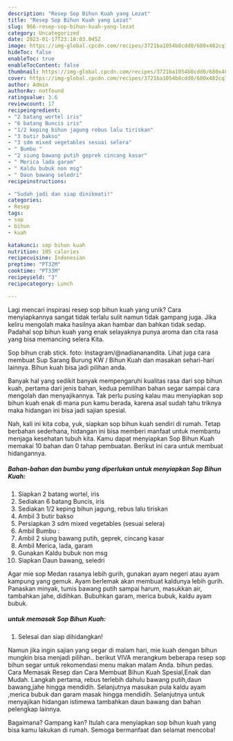 ```yaml
---
description: "Resep Sop Bihun Kuah yang Lezat"
title: "Resep Sop Bihun Kuah yang Lezat"
slug: 966-resep-sop-bihun-kuah-yang-lezat
category: Uncategorized
date: 2023-01-17T23:18:03.045Z
image: https://img-global.cpcdn.com/recipes/3721ba1054b8cdd0/680x482cq70/sop-bihun-kuah-foto-resep-utama.jpg
hideToc: false
enableToc: true
enableTocContent: false
thumbnail: https://img-global.cpcdn.com/recipes/3721ba1054b8cdd0/680x482cq70/sop-bihun-kuah-foto-resep-utama.jpg
cover: https://img-global.cpcdn.com/recipes/3721ba1054b8cdd0/680x482cq70/sop-bihun-kuah-foto-resep-utama.jpg
author: Admin
authorAv: notfound
ratingvalue: 3.6
reviewcount: 17
recipeingredient:
- "2 batang wortel iris"
- "6 batang Buncis iris"
- "1/2 keping bihun jagung rebus lalu tiriskan"
- "3 butir bakso"
- "3 sdm mixed vegetables sesuai selera"
- " Bumbu "
- "2 siung bawang putih geprek cincang kasar"
- " Merica lada garam"
- " Kaldu bubuk non msg"
- " Daun bawang seledri"
recipeinstructions:

- "Sudah jadi dan siap dinikmati!"
categories:
- Resep
tags:
- sop
- bihun
- kuah

katakunci: sop bihun kuah 
nutrition: 105 calories
recipecuisine: Indonesian
preptime: "PT32M"
cooktime: "PT33M"
recipeyield: "3"
recipecategory: Lunch

---
```





Lagi mencari inspirasi resep sop bihun kuah yang unik? Cara menyiapkannya sangat tidak terlalu sulit namun tidak gampang juga. Jika keliru mengolah maka hasilnya akan hambar dan bahkan tidak sedap. Padahal sop bihun kuah yang enak selayaknya punya aroma dan cita rasa yang bisa memancing selera Kita.





Sop bihun crab stick. foto: Instagram/@nadiananandita. Lihat juga cara membuat Sup Sarang Burung KW / Bihun Kuah dan masakan sehari-hari lainnya. Bihun kuah bisa jadi pilihan anda.

Banyak hal yang sedikit banyak mempengaruhi kualitas rasa dari sop bihun kuah, pertama dari jenis bahan, kedua pemilihan bahan segar sampai cara mengolah dan menyajikannya. Tak perlu pusing kalau mau menyiapkan sop bihun kuah enak di mana pun kamu berada, karena asal sudah tahu triknya maka hidangan ini bisa jadi sajian spesial.






Nah, kali ini kita coba, yuk, siapkan sop bihun kuah sendiri di rumah. Tetap berbahan sederhana, hidangan ini bisa memberi manfaat untuk membantu menjaga kesehatan tubuh kita. Kamu dapat menyiapkan Sop Bihun Kuah memakai 10 bahan dan 0 tahap pembuatan. Berikut ini cara untuk membuat hidangannya.

<!--inarticleads1-->

##### Bahan-bahan dan bumbu yang diperlukan untuk menyiapkan Sop Bihun Kuah:

1. Siapkan 2 batang wortel, iris
1. Sediakan 6 batang Buncis, iris
1. Sediakan 1/2 keping bihun jagung, rebus lalu tiriskan
1. Ambil 3 butir bakso
1. Persiapkan 3 sdm mixed vegetables (sesuai selera)
1. Ambil  Bumbu :
1. Ambil 2 siung bawang putih, geprek, cincang kasar
1. Ambil  Merica, lada, garam
1. Gunakan  Kaldu bubuk non msg
1. Siapkan  Daun bawang, seledri


Agar mie sop Medan rasanya lebih gurih, gunakan ayam negeri atau ayam kampung yang gemuk. Ayam berlemak akan membuat kaldunya lebih gurih. Panaskan minyak, tumis bawang putih sampai harum, masukkan air, tambahkan jahe, didihkan. Bubuhkan garam, merica bubuk, kaldu ayam bubuk. 

<!--inarticleads2-->

#####  untuk memasak Sop Bihun Kuah:


1. Selesai dan siap dihidangkan!

Namun jika ingin sajian yang segar di malam hari, mie kuah dengan bihun mungkin bisa menjadi pilihan.. berikut VIVA merangkum beberapa resep sop bihun segar untuk rekomendasi menu makan malam Anda. bihun pedas. Cara Memasak Resep dan Cara Membuat Bihun Kuah Spesial,Enak dan Mudah. Langkah pertama, rebus terlebih dahulu bawang putih,daun bawang,jahe hingga mendidih. Selanjutnya masukan pula kaldu ayam ,merica bubuk dan garam masak hingga mendidih. Selanjutnya untuk menyajikan hidangan istimewa tambahkan daun bawang dan bahan pelengkap lainnya. 

Bagaimana? Gampang kan? Itulah cara menyiapkan sop bihun kuah yang bisa kamu lakukan di rumah. Semoga bermanfaat dan selamat mencoba!
